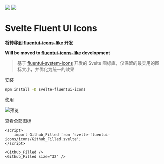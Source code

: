 [![](https://badge.fury.io/js/svelte-fluentui-icons.svg)](https://www.npmjs.com/package/svelte-fluentui-icons) [![](https://img.shields.io/badge/License-MIT-yellow.svg)](https://opensource.org/licenses/MIT)

# Svelte Fluent UI Icons

**将转移到 [fluentui-icons-like](https://github.com/oneo-me/fluentui-icons-like) 开发**

**Will be moved to [fluentui-icons-like](https://github.com/oneo-me/fluentui-icons-like) development**

> 基于 [fluentui-system-icons](https://github.com/microsoft/fluentui-system-icons) 开发的 Svelte 图标库，仅保留的最实用的图标大小，并优化为统一的效果

安装

```bash
npm install -D svelte-fluentui-icons
```

使用

![预览](https://github.com/oneo-me/svelte-fluentui-icons/blob/main/preview.png?raw=true)


[查看全部图标](https://icons.oneo.me)

```svelte
<script>
    import Github_Filled from 'svelte-fluentui-icons/icons/Github_Filled.svelte';
</script>

<Github_Filled />
<Github_Filled size="32" />
```
